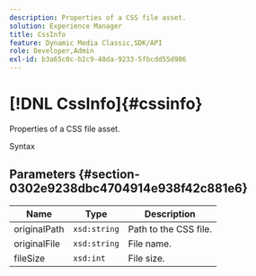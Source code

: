 ```yaml
---
description: Properties of a CSS file asset.
solution: Experience Manager
title: CssInfo
feature: Dynamic Media Classic,SDK/API
role: Developer,Admin
exl-id: b3a65c0c-b2c9-48da-9233-5fbcdd55d986
---
```

# [!DNL CssInfo]{#cssinfo}

Properties of a CSS file asset.

 Syntax 

## Parameters {#section-0302e9238dbc4704914e938f42c881e6}

|  Name  | Type  | Description  |
|---|---|---|
|  originalPath  | `xsd:string`  | Path to the CSS file.  |
|  originalFile  | `xsd:string`  | File name.  |
|  fileSize  | `xsd:int`  | File size.  |
